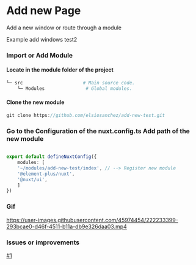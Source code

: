# Add new Page
Add a new window or route through a module

Example add windows test2


### Import or Add Module

#### Locate in the module folder of the project

```bash
└─ src                      # Main source code.
    └─ Modules               # Global modules.
```
#### Clone the new module

```typeScript
git clone https://github.com/elsiosanchez/add-new-test.git
```

### Go to the Configuration of the nuxt.config.ts Add path of the new module
```typeScript

export default defineNuxtConfig({
    modules: [
    '~/modules/add-new-test/index', // --> Register new module
    '@element-plus/nuxt',
    '@nuxt/ui',
    ]
})
```

### Gif 



https://user-images.githubusercontent.com/45974454/222233399-293bcae0-d46f-4511-b11a-db9e326daa03.mp4



### Issues or improvements

[#1](https://github.com/elsiosanchez/add-new-test/issues/1)

